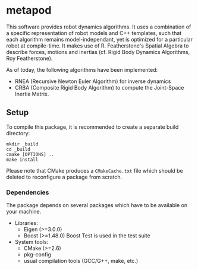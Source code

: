 metapod
========

This software provides robot dynamics algorithms.
It uses a combination of a specific representation of robot models and C++
templates, such that each algorithm remains model-independant, yet is optimized
for a particular robot at compile-time.
It makes use of R. Featherstone's Spatial Algebra to describe forces, motions
and inertias (cf. Rigid Body Dynamics Algorithms, Roy Featherstone).

As of today, the following algorithms have been implemented:
 - RNEA (Recursive Newton Euler Algorithm) for inverse dynamics
 - CRBA (Composite Rigid Body Algorithm) to compute the Joint-Space Inertia
    Matrix.

Setup
-----

To compile this package, it is recommended to create a separate build
directory:

    mkdir _build
    cd _build
    cmake [OPTIONS] ..
    make install

Please note that CMake produces a `CMakeCache.txt` file which should
be deleted to reconfigure a package from scratch.


### Dependencies

The package depends on several packages which have to be available on
your machine.

 - Libraries:
   - Eigen (>=3.0.0)
   - Boost (>=1.48.0)
     Boost Test is used in the test suite
 - System tools:
   - CMake (>=2.6)
   - pkg-config
   - usual compilation tools (GCC/G++, make, etc.)

